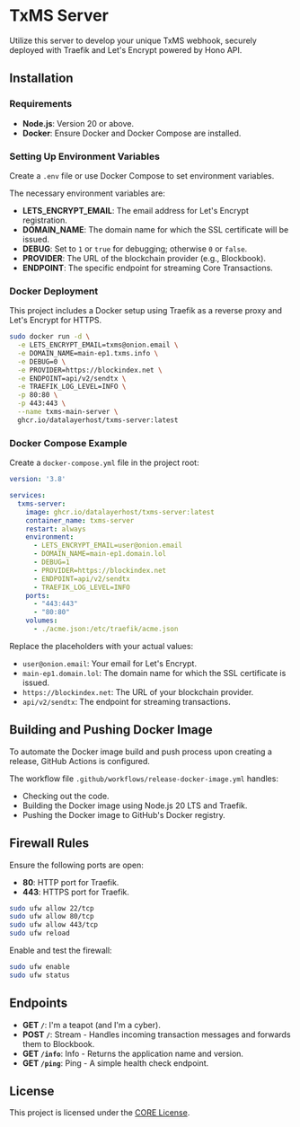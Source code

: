 # TxMS Server

Utilize this server to develop your unique TxMS webhook, securely deployed with Traefik and Let's Encrypt powered by Hono API.

## Installation

### Requirements

- **Node.js**: Version 20 or above.
- **Docker**: Ensure Docker and Docker Compose are installed.

### Setting Up Environment Variables

Create a `.env` file or use Docker Compose to set environment variables.

The necessary environment variables are:

- **LETS_ENCRYPT_EMAIL**: The email address for Let's Encrypt registration.
- **DOMAIN_NAME**: The domain name for which the SSL certificate will be issued.
- **DEBUG**: Set to `1` or `true` for debugging; otherwise `0` or `false`.
- **PROVIDER**: The URL of the blockchain provider (e.g., Blockbook).
- **ENDPOINT**: The specific endpoint for streaming Core Transactions.

### Docker Deployment

This project includes a Docker setup using Traefik as a reverse proxy and Let's Encrypt for HTTPS.

```bash
sudo docker run -d \
  -e LETS_ENCRYPT_EMAIL=txms@onion.email \
  -e DOMAIN_NAME=main-ep1.txms.info \
  -e DEBUG=0 \
  -e PROVIDER=https://blockindex.net \
  -e ENDPOINT=api/v2/sendtx \
  -e TRAEFIK_LOG_LEVEL=INFO \
  -p 80:80 \
  -p 443:443 \
  --name txms-main-server \
  ghcr.io/datalayerhost/txms-server:latest
```

### Docker Compose Example

Create a `docker-compose.yml` file in the project root:

```yaml
version: '3.8'

services:
  txms-server:
    image: ghcr.io/datalayerhost/txms-server:latest
    container_name: txms-server
    restart: always
    environment:
      - LETS_ENCRYPT_EMAIL=user@onion.email
      - DOMAIN_NAME=main-ep1.domain.lol
      - DEBUG=1
      - PROVIDER=https://blockindex.net
      - ENDPOINT=api/v2/sendtx
      - TRAEFIK_LOG_LEVEL=INFO
    ports:
      - "443:443"
      - "80:80"
    volumes:
      - ./acme.json:/etc/traefik/acme.json
```

Replace the placeholders with your actual values:

- `user@onion.email`: Your email for Let's Encrypt.
- `main-ep1.domain.lol`: The domain name for which the SSL certificate is issued.
- `https://blockindex.net`: The URL of your blockchain provider.
- `api/v2/sendtx`: The endpoint for streaming transactions.

## Building and Pushing Docker Image

To automate the Docker image build and push process upon creating a release, GitHub Actions is configured.

The workflow file `.github/workflows/release-docker-image.yml` handles:

- Checking out the code.
- Building the Docker image using Node.js 20 LTS and Traefik.
- Pushing the Docker image to GitHub's Docker registry.

## Firewall Rules

Ensure the following ports are open:

- **80**: HTTP port for Traefik.
- **443**: HTTPS port for Traefik.

```bash
sudo ufw allow 22/tcp
sudo ufw allow 80/tcp
sudo ufw allow 443/tcp
sudo ufw reload
```

Enable and test the firewall:

```bash
sudo ufw enable
sudo ufw status
```

## Endpoints

- **GET `/`**: I'm a teapot (and I'm a cyber).
- **POST `/`**: Stream - Handles incoming transaction messages and forwards them to Blockbook.
- **GET `/info`**: Info - Returns the application name and version.
- **GET `/ping`**: Ping - A simple health check endpoint.

## License

This project is licensed under the [CORE License](LICENSE).
